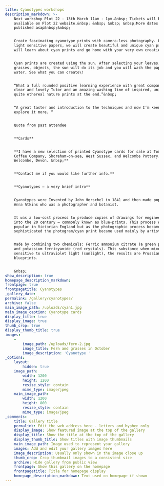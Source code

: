```yaml
---
title: Cyanotypes workshops
description_markdown: >-
    Next workshop Plot 22 - 13th March 11am - 1pm.&nbsp; Tickets will be
    avaliable on Plot 22 website.&nbsp; &nbsp; &nbsp; &nbsp;More dates will be
    published asap&nbsp;&nbsp;


    Create fascinating cyanotype prints with camera-less photography. Using
    light sensitive papers, we will create beautiful and unique cyan prints. You
    will learn about cyan prints and go home with your very own creations.


    Cyan prints are created using the sun. After selecting your leaves, flowers,
    grasses, objects, the sun will do its job and you will wash the paper off in
    water. See what you can create\!


    “What a full rounded positive learning experience with great company, a
    clear and lovely Tutor and an amazing washing line of inspired, unique and
    quite ethereal nature prints at the end.”&nbsp;


    “A great taster and introduction to the techniques and now I’m keen to
    explore it more. “


    Quote from past attendee


    **Cards**


    **I have a new selection of printed Cyanotype cards for sale at Tom Foolery
    Coffee Company, Shoreham-on-sea, West Sussex, and Welcombe Pottery,
    Welcombe, Devon. &nbsp;**


    **Contact me if you would like further info.**


    **Cyanotypes – a very brief intro**


    Cyanotypes were Invented by John Herschel in 1841 and then made popular by
    Anna Atkins who was a photographer and botanist.


    It was a low-cost process to produce copies of drawings for engineers well
    into the 20 century – commonly known as blue-prints. This process was
    popular in Victorian England but as the photographic process became more
    sophisticated the photogram/cyan print became used mainly by artists.


    Made by combining two chemicals: Ferric ammonium citrate (a green powder)
    and potassium ferricyanide (red crystals). This substance when mixed is
    sensitive to ultraviolet light (sunlight), the results are Prussian
    blueprints.


    &nbsp;
show_description: true
homepage_description_markdown:
frontpage: true
frontpagetitle: Cyanotypes
_gallery_date:
permalink: /gallery/cyanotypes/
archive: false
main_image_path: /uploads/cyan1.jpg
main_image_caption: Cyanotype cards
display_title: true
display_image: true
thumb_crop: true
display_thumb_title: true
images:
    -
        image_path: /uploads/fern-2.jpg
        image_title: Fern and grasses in October
        image_description: 'Cyanotype '
_options:
    layout:
        hidden: true
    image_path:
        width: 1200
        height: 1200
        resize_style: contain
        mime_type: image/jpeg
    main_image_path:
        width: 1200
        height: 800
        resize_style: contain
        mime_type: image/jpeg
_comments:
    title: Gallery title
    permalink: Edit the web address here - letters and hyphen only
    display_image: Show featured image at the top of the gallery
    display_title: Show the title at the top of the gallery
    display_thumb_title: Show titles with image thumbnails
    main_image_path: Image used to represent your gallery
    images: Add and edit your gallery images here
    image_description: Usually only shown in the image close up
    thumb_crop: Crop thumbnail images to a consistent size
    archive: Hide gallery from public view
    frontpage: Show this gallery on the homepage
    frontpagetitle: Title for homepage display
    homepage_description_markdown: Text used on homepage if shown
---
```


